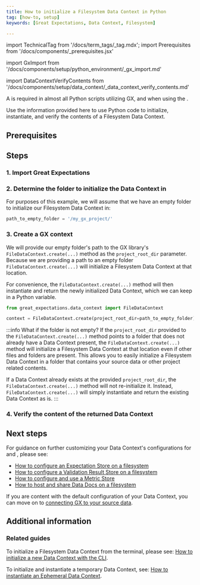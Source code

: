 ```yaml
---
title: How to initialize a Filesystem Data Context in Python
tag: [how-to, setup]
keywords: [Great Expectations, Data Context, Filesystem]

---
```


import TechnicalTag from '/docs/term_tags/_tag.mdx';
import Prerequisites from '/docs/components/_prerequisites.jsx'

<!-- ### 1. Import Great Expectations -->
import GxImport from '/docs/components/setup/python_environment/_gx_import.md'

<!--- ### 2. Verify the content of the Data Context -->
import DataContextVerifyContents from '/docs/components/setup/data_context/_data_context_verify_contents.md'

A <TechnicalTag tag="data_context" text="Data Context" /> is required in almost all Python scripts utilizing GX, and when using the <TechnicalTag tag="cli" text="CLI" />.

Use the information provided here to use Python code to initialize, instantiate, and verify the contents of a Filesystem Data Context.

## Prerequisites

<Prerequisites requirePython = {false} requireInstallation = {true} requireDataContext = {false} requireSourceData = {null} requireDatasource = {false} requireExpectationSuite = {false}>

</Prerequisites>

## Steps

### 1. Import Great Expectations

<GxImport />

### 2. Determine the folder to initialize the Data Context in

For purposes of this example, we will assume that we have an empty folder to initialize our Filesystem Data Context in:

```python title="Python code"
path_to_empty_folder = '/my_gx_project/'
```

### 3. Create a GX context

We will provide our empty folder's path to the GX library's `FileDataContext.create(...)` method as the `project_root_dir` parameter.  Because we are providing a path to an empty folder `FileDataContext.create(...)` will initialize a Filesystem Data Context at that location.

For convenience, the `FileDataContext.create(...)` method will then instantiate and return the newly initialized Data Context, which we can keep in a Python variable.

```python title="Python code"
from great_expectations.data_context import FileDataContext

context = FileDataContext.create(project_root_dir=path_to_empty_folder)
```

:::info What if the folder is not empty?
If the `project_root_dir` provided to the `FileDataContext.create(...)` method points to a folder that does not already have a Data Context present, the `FileDataContext.create(...)` method will initialize a Filesystem Data Context at that location even if other files and folders are present.  This allows you to easily initialize a Filesystem Data Context in a folder that contains your source data or other project related contents.

If a Data Context already exists at the provided `project_root_dir`, the `FileDataContext.create(...)` method will not re-initialize it.  Instead, `FileDataContext.create(...)` will simply instantiate and return the existing Data Context as is.
:::


### 4. Verify the content of the returned Data Context

<DataContextVerifyContents />

## Next steps

For guidance on further customizing your Data Context's configurations for <TechnicalTag tag="store" text="Metadata Stores" /> and <TechnicalTag tag="data_docs" text="Data Docs" />, please see:
- [How to configure an Expectation Store on a filesystem](/docs/guides/setup/configuring_metadata_stores/how_to_configure_an_expectation_store_on_a_filesystem)
- [How to configure a Validation Result Store on a filesystem](/docs/guides/setup/configuring_metadata_stores/how_to_configure_a_validation_result_store_on_a_filesystem)
- [How to configure and use a Metric Store](/docs/guides/setup/configuring_metadata_stores/how_to_configure_a_metricsstore)
- [How to host and share Data Docs on a filesystem](/docs/guides/setup/configuring_data_docs/how_to_host_and_share_data_docs_on_a_filesystem)

If you are content with the default configuration of your Data Context, you can move on to [connecting GX to your source data](/docs/guides/connecting_to_your_data/index).

## Additional information

### Related guides

To initialize a Filesystem Data Context from the terminal, please see: [How to initialize a new Data Context with the CLI](/docs/guides/setup/configuring_data_contexts/how_to_configure_a_new_data_context_with_the_cli).

To initialize and instantiate a temporary Data Context, see: [How to instantiate an Ephemeral Data Context](/docs/guides/setup/configuring_data_contexts/instantiating_data_contexts/how_to_explicitly_instantiate_an_ephemeral_data_context).
<!-- TODO
To instantiate an existing Data Context, reference:
- How to quickly instantiate a Data Context
- How to instantiate a specific Filesystem Data Context

-->

<!-- TODO
### Code examples

To see the full source code used for the examples in this guide, please reference the following scripts in our GitHub repository:
- [script_name.py](https://path/to/the/script/on/github.com)
-->